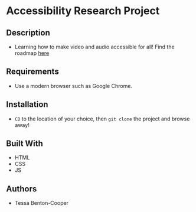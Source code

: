# Accessibility Research Project

## Description
* Learning how to make video and audio accessible for all! Find the roadmap [here](https://docs.google.com/document/d/1n2M2H2jW4BRPGCJaxDDpfboArRCXm5nTk_90oKiCRuc/edit?usp=sharing) 

## Requirements
* Use a modern browser such as Google Chrome.

## Installation
* `CD` to the location of your choice, then `git clone` the project and browse away! 

## Built With
* HTML
* CSS
* JS

## Authors
* Tessa Benton-Cooper 

